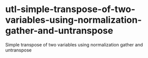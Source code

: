 # utl-simple-transpose-of-two-variables-using-normalization-gather-and-untranspose
Simple transpose of two variables using normalization gather and untranspose
